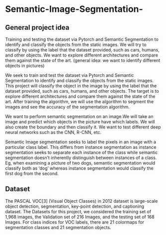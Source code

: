 # Semantic-Image-Segmentation-

## General project idea
Training and testing the dataset via Pytorch and Semantic Segmentation to identify and classify the objects from the static images. We will try to classify by using the label that the dataset provided, such as cars, humans, and other objects. We want to explore different architectures and compare them against the state of the art. (general idea: we want to identify different objects in pictures)

We seek to train and test the dataset via Pytorch and Semantic Segmentation to identify and classify the objects from the static images. This project will classify the object in the image by using the label that the dataset provided, such as cars, humans, and other objects. The target is to explore different architectures and compare them against the state of the art. After training the algorithm, we will use the algorithm to segment the images and see the accuracy of the segmentation algorithm.

We want to perform semantic segmentation on an image.We will take an image and predict which objects in the picture have which labels. We will also create the boundary and then classify it. We want to test different deep neural networks such as the CNN, R-CNN, etc.

Semantic Image segmentation seeks to label the pixels in an image with a particular class label. This differs from instance segmentation as instance segmentation seeks to separate each instance of the class while semantic segmentation doesn’t inherently distinguish between instances of a class. Eg, when examining a picture of two dogs, semantic segmentation would classify both as ‘dog’ whereas instance segmentation would classify the first dog from the second.

## Dataset
The PASCAL VOC[3] (Visual Object Classes) in 2012 dataset is large-scale object detection, segmentation, key-point detection, and captioning dataset. The Datasets for this project, we considered the training set of 1,968 images, the Validation set of 216 Images, and the testing set of 168 Images. For class indices for VOC labels, there are 21 colormaps for segmentation classes and 21 segmentation objects.
